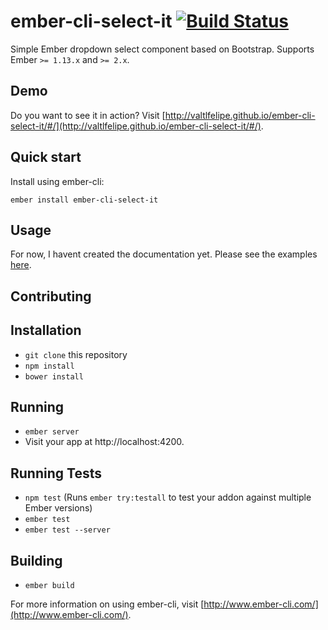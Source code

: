# ember-cli-select-it [![Build Status](https://travis-ci.org/valtlfelipe/ember-cli-select-it.svg?branch=master)](https://travis-ci.org/valtlfelipe/ember-cli-select-it)

Simple Ember dropdown select component based on Bootstrap. Supports Ember `>= 1.13.x` and `>= 2.x`.

## Demo
Do you want to see it in action? Visit [http://valtlfelipe.github.io/ember-cli-select-it/#/](http://valtlfelipe.github.io/ember-cli-select-it/#/).

## Quick start

Install using ember-cli:

```
ember install ember-cli-select-it
```

## Usage

For now, I havent created the documentation yet. Please see the examples [here](http://valtlfelipe.github.io/ember-cli-select-it/#/examples).

## Contributing


## Installation

* `git clone` this repository
* `npm install`
* `bower install`

## Running

* `ember server`
* Visit your app at http://localhost:4200.

## Running Tests

* `npm test` (Runs `ember try:testall` to test your addon against multiple Ember versions)
* `ember test`
* `ember test --server`

## Building

* `ember build`

For more information on using ember-cli, visit [http://www.ember-cli.com/](http://www.ember-cli.com/).

